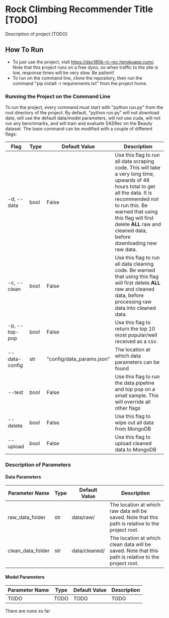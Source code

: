 
# Rock Climbing Recommender Title [TODO]

Description of project [TODO]

## How To Run

* To just use the project, visit https://dsc180b-rc-rec.herokuapp.com/. Note that this project runs on a free dyno, so when traffic to the site is low, response times will be very slow. Be patient!
* To run on the command line, clone the repository, then run the command "pip install -r requirements.txt" from the project home.

### Running the Project on the Command Line

To run the project, every command must start with "python run.py" from the root directory of the project. By default, "python run.py" will not download data, will use the default data/model parameters, will not use cuda, will not run any benchmarks, and will train and evaluate SASRec on the Beauty dataset. The base command can be modified with a couple of different flags:

|Flag|Type|Default Value|Description|
|-|-|-|-|
|-d, --data|bool|False|Use this flag to run all data scraping code. This will take a very long time, upwards of 48 hours total to get all the data. It is recommended *not* to run this. Be warned that using this flag will first delete **ALL** raw and cleaned data, before downloading new raw data. |
|-c, --clean|bool|False|Use this flag to run all data cleaning code. Be warned that using this flag will first delete **ALL** raw and cleaned data, before processing raw data into cleaned data.|
|-p, --top-pop|bool|False|Use this flag to return the top 10 most popular/well received as a csv.|
|-\-data-config|str|"config/data_params.json"|The location at which data parameters can be found|
|-\-test|bool|False|Use this flag to run the data pipeline and top pop on a small sample. This will override all other flags|
|-\-delete|bool|False|Use this flag to wipe out all data from MongoDB|
|-\-upload|bool|False|Use this flag to upload cleaned data to MongoDB|

### Description of Parameters

#### Data Parameters

|Parameter Name|Type|Default Value|Description|
|-|-|-|-|
|raw_data_folder|str|data/raw/|The location at which raw data will be saved. Note that this path is relative to the project root.|
|clean_data_folder|str|data/cleaned/|The location at which clean data will be saved. Note that this path is relative to the project root.|

#### Model Parameters

|Parameter Name|Type|Default Value|Description|
|-|-|-|-|
|TODO|TODO|TODO|TODO|

There are none so far
